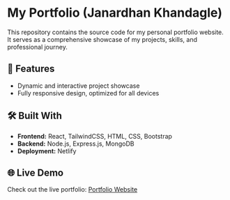# My Portfolio (Janardhan Khandagle)

This repository contains the source code for my personal portfolio website. It serves as a comprehensive showcase of my projects, skills, and professional journey.

## 🚀 Features
- Dynamic and interactive project showcase
- Fully responsive design, optimized for all devices

## 🛠️ Built With
- **Frontend:** React, TailwindCSS, HTML, CSS, Bootstrap
- **Backend:** Node.js, Express.js, MongoDB
- **Deployment:** Netlify

## 🌐 Live Demo
Check out the live portfolio: [Portfolio Website](https://janardhan-khandagle-portfolio.netlify.app/)


